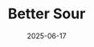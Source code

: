 ---  
layout: startup_page  
title: "Better Sour"  
id: "bettersour.com"  
permalink: "/bettersourbettersour.com06172025/"  
website: "https://www.bettersour.com/"  
funding_round: ""  
funding_amount: ""  
investors: "Taste Tomorrow Ventures"  
about: "Better Sour is a sour gummy candy brand using plant-based ingredients and fruit and veggie dyes to create globally inspired flavors. Founded in 2023 by Bella Hughes and Semira Nikou, the company aims to transform the candy aisle with innovative, bold flavors."  
markets: "Food and Beverage Manufacturing, Food and Beverage"  
hq: "Austin, Texas, United States"  
founded_year: "2023"  
linkedin: "https://www.linkedin.com/company/better-sour"  
twitter: "https://twitter.com/BetterSour_"  
instagram: ""  
facebook: "https://www.facebook.com/eatbettersour"  
crunchbase: "https://www.crunchbase.com/organization/better-sour"  
pitchbook: "https://pitchbook.com/profiles/company/520719-22"  

date_display: "17-Jun-2025"  
date: "2025-06-17"

# SEO Optimization  
meta_title: "Better Sour"  
meta_description: "Better Sour, Better Sour is a sour gummy candy brand using plant-based ingredients and fruit and veggie dyes to create globally inspired flavors. Founded in 2023 b..."  
meta_keywords: "Better Sour, Food and Beverage Manufacturing, Food and Beverage,  funding"  
canonical_url: "https://startup.projectstartups.com/bettersourbettersour.com06172025/"  
---